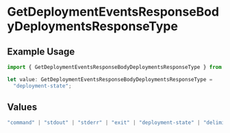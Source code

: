 # GetDeploymentEventsResponseBodyDeploymentsResponseType

## Example Usage

```typescript
import { GetDeploymentEventsResponseBodyDeploymentsResponseType } from "@simplesagar/vercel/models/getdeploymenteventsop.js";

let value: GetDeploymentEventsResponseBodyDeploymentsResponseType =
  "deployment-state";
```

## Values

```typescript
"command" | "stdout" | "stderr" | "exit" | "deployment-state" | "delimiter" | "middleware" | "middleware-invocation" | "edge-function-invocation" | "fatal"
```